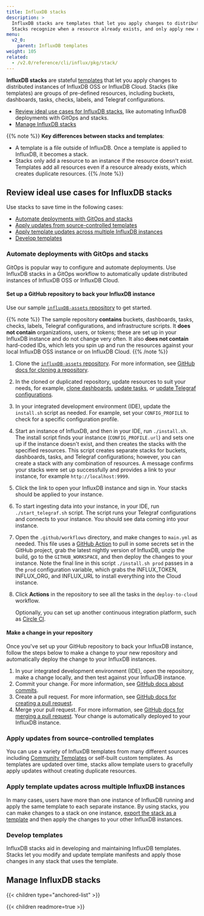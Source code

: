 ```yaml
---
title: InfluxDB stacks
description: >
  InfluxDB stacks are templates that let you apply changes to distributed instances of InfluxDB OSS or InfluxDB Cloud. 
  Stacks recognize when a resource already exists, and only apply new resources to an instance.
menu:
  v2_0:
    parent: InfluxDB templates
weight: 105
related:
  - /v2.0/reference/cli/influx/pkg/stack/
---
```


**InfluxDB stacks** are stateful [templates](/v2.0/influxdb-templates) that let you apply changes
to distributed instances of InfluxDB OSS or InfluxDB Cloud. Stacks (like templates) are groups of
pre-defined resources, including buckets, dashboards, tasks, checks, labels, and Telegraf configurations.

- [Review ideal use cases for InfluxDB stacks](#review-ideal-use-cases-for-influxdb-stacks),
  like automating InfluxDB deployments with GitOps and stacks.
- [Manage InfluxDB stacks](#manage-influxdb-stacks)

{{% note %}}
**Key differences between stacks and templates**:

- A template is a file outside of InfluxDB. Once a template is applied to InfluxDB, it becomes a stack.
- Stacks only add a resource to an instance if the resource doesn't exist.
Templates add all resources even if a resource already exists, which creates duplicate resources.
  {{% /note %}}

## Review ideal use cases for InfluxDB stacks

Use stacks to save time in the following cases:

- [Automate deployments with GitOps and stacks](#automate-deployments-with-gitops-and-stacks)
- [Apply updates from source-controlled templates](#apply-updates-from-source-controlled-templates)
- [Apply template updates across multiple InfluxDB instances](#apply-template-updates-across-multiple-influxdb-instances)
- [Develop templates](#develop-templates)

### Automate deployments with GitOps and stacks

GitOps is popular way to configure and automate deployments. Use InfluxDB stacks in a GitOps workflow
to automatically update distributed instances of InfluxDB OSS or InfluxDB Cloud.

#### Set up a GitHub repository to back your InfluxDB instance

Use our sample [`influxDB-assets` repository](https://github.com/russorat/influxdb-assets) to get started.  

  {{% note %}}
  The sample repository **contains** buckets, dashboards, tasks, checks, labels, Telegraf configurations,
  and infrastructure scripts. It **does not contain** organizations, users, or tokens; these are set up
  in your InfluxDB instance and do not change very often. It also **does not contain** hard-coded IDs,
  which lets you spin up and run the resources against your local InfluxDB OSS instance or on InfluxDB Cloud.
  {{% /note %}}

1. Clone the [`influxDB-assets` repository](https://github.com/russorat/influxdb-assets).
   For more information, see [GitHub docs for cloning a repository](https://docs.github.com/en/github/creating-cloning-and-archiving-repositories/cloning-a-repository).
2. In the cloned or duplicated repository, update resources to suit your needs, for example,
   [clone dashboards](/v2.0/visualize-data/dashboards/create-dashboard/#clone-a-dashboard), [update tasks](/v2.0/process-data/manage-tasks/update-task/), or
   [update Telegraf configurations](/v2.0/telegraf-configs/update/).
3. In your integrated development environment (IDE), update the `install.sh` script as needed.
   For example, set your `CONFIG_PROFILE` to check for a specific configuration profile.
4. Start an instance of InfluxDB, and then in your IDE, run `./install.sh`.
   The install script finds your instance (`CONFIG_PROFILE.url`) and sets one up if the instance doesn't exist,
   and then creates the stacks with the specified resources. This script creates separate stacks for buckets, dashboards, tasks, and Telegraf configurations;
   however, you can create a stack with any combination of resources.
   A message confirms your stacks were set up successfully and provides a link to your instance, for example `http://localhost:9999`.

5. Click the link to open your InfluxDB instance and sign in. Your stacks should be applied to your instance.
6. To start ingesting data into your instance, in your IDE, run `./start_telegraf.sh` script.
   The script runs your Telegraf configurations and connects to your instance. You should see data coming into your instance.
7. Open the `.github/workflows` directory, and make changes to `main.yml` as needed. This file uses a [GitHub Action](https://github.com/features/actions) to pull in some secrets
   set in the GitHub project, grab the latest nightly version of InfluxDB, unzip the build, go to the `GITHUB_WORKSPACE`, and then
   deploy the changes to your instance. Note the final line in this script `./install.sh prod` passes in a the `prod` configuration variable,
   which grabs the INFLUX_TOKEN, INFLUX_ORG, and INFLUX_URL to install everything into the Cloud instance.
8. Click **Actions** in the repository to see all the tasks in the `deploy-to-cloud` workflow.

   Optionally, you can set up another continuous integration platform, such as [Circle CI](https://circleci.com/).

#### Make a change in your repository

Once you've set up your GitHub repository to back your InfluxDB instance, follow the steps below
to make a change to your new repository and automatically deploy the change to your InfluxDB instances.

1. In your integrated development environment (IDE), open the repository, make a change locally, and then test against your InfluxDB instance.
2. Commit your change. For more information, see [GitHub docs about commits](https://docs.github.com/en/desktop/contributing-and-collaborating-using-github-desktop/committing-and-reviewing-changes-to-your-project#about-commits).
3. Create a pull request. For more information, see [GitHub docs for creating a pull request](https://docs.github.com/en/github/collaborating-with-issues-and-pull-requests/creating-a-pull-request).
4. Merge your pull request. For more information, see [GitHub docs for merging a pull request](https://docs.github.com/en/github/collaborating-with-issues-and-pull-requests/merging-a-pull-request). Your change is automatically deployed to your InfluxDB instance.

### Apply updates from source-controlled templates

You can use a variety of InfluxDB templates from many different sources including
[Community Templates](https://github.com/influxdata/community-templates/) or
self-built custom templates.
As templates are updated over time, stacks allow template users to gracefully
apply updates without creating duplicate resources.

### Apply template updates across multiple InfluxDB instances

In many cases, users have more than one instance of InfluxDB running and apply
the same template to each separate instance.
By using stacks, you can make changes to a stack on one instance,
[export the stack as a template](/v2.0/influxdb-templates/create/#export-a-stack)
and then apply the changes to your other InfluxDB instances.

### Develop templates

InfluxDB stacks aid in developing and maintaining InfluxDB templates.
Stacks let you modify and update template manifests and apply those changes in
any stack that uses the template.

## Manage InfluxDB stacks

{{< children type="anchored-list" >}}

{{< children readmore=true >}}
